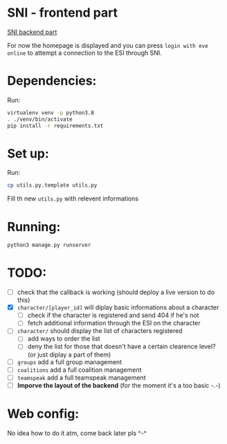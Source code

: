 SNI - frontend part
==================

[SNI backend part](https://github.com/altaris/seat-navy-issue)

For now the homepage is displayed and you can press `login with eve online` to attempt a connection to the ESI through SNI.


# Dependencies:

Run:

```sh
virtualenv venv -p python3.8
. ./venv/bin/activate
pip install -r requirements.txt
```

# Set up:

Run:
```sh
cp utils.py.template utils.py
```

Fill th new `utils.py` with relevent informations

# Running:

```sh
python3 manage.py runserver
```

# TODO:
- [ ] check that the callback is working (should deploy a live version to do this)
- [x] `character/[player_id]` will diplay basic informations about a character
  - [ ] check if the character is registered and send 404 if he's not
  - [ ] fetch additional information through the ESI on the character
- [ ] `character/` should display the list of characters registered
  - [ ] add ways to order the list
  - [ ] deny the list for those that doesn't have a certain clearence level? (or just diplay a part of them)
- [ ] `groups` add a full group management
- [ ] `coalitions` add a full coalition management
- [ ] `teamspeak` add a full teamspeak management
- [ ] **Imporve the layout of the backend** (for the moment it's a too basic -.-)

# Web config:

No idea how to do it atm, come back later pls ^-^
